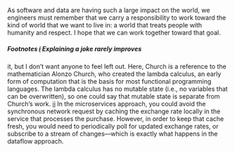
As software and data are having such a large impact on the world, we engineers must remember that we
carry a responsibility to work toward the kind of world that we want to live in: a world that treats
people with humanity and respect. I hope that we can work together toward that goal. ##### Footnotes [i](ch12.html#idm140605755633424-marker) Explaining a joke rarely improves
it, but I don’t want anyone to feel left out. Here, Church is a reference to the
mathematician Alonzo Church, who created the lambda calculus, an early form of computation that is
the basis for most functional programming languages. The lambda calculus has no mutable state (i.e.,
no variables that can be overwritten), so one could say that mutable state is separate from Church’s
work. [ii](ch12.html#idm140605755583872-marker) In the microservices approach, you
could avoid the synchronous network request by caching the exchange rate locally in the service that
processes the purchase. However, in order to keep that cache fresh, you would need to periodically
poll for updated exchange rates, or subscribe to a stream of changes—which is exactly what happens
in the dataflow approach.